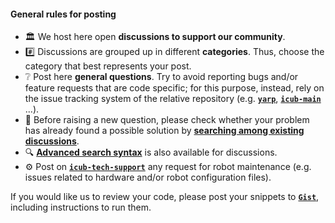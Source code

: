 
#### General rules for posting

- 🏛 We host here open **discussions to support our community**.
- #️⃣ Discussions are grouped up in different **categories**. Thus, choose the category that best represents your post.
- ❔ Post here **general questions**. Try to avoid reporting bugs and/or feature requests that are code specific;
  for this purpose, instead, rely on the issue tracking system of the relative repository (e.g. [**`yarp`**](https://github.com/robotology/yarp),
  [**`icub-main`**](https://github.com/robotology/icub-main) ...).
- 👀 Before raising a new question, please check whether your problem has already found a possible solution by
  [**searching among existing discussions**](../../../discussions).
- 🔍 [**Advanced search syntax**][1] is also available for discussions.
- ⚙ Post on [**`icub-tech-support`**](https://github.com/robotology/icub-tech-support) any request for robot maintenance
  (e.g. issues related to hardware and/or robot configuration files).

If you would like us to review your code, please post your snippets to [**`Gist`**](https://gist.github.com),
including instructions to run them.

[1]: https://docs.github.com/en/free-pro-team@latest/github/searching-for-information-on-github/searching-issues-and-pull-requests
